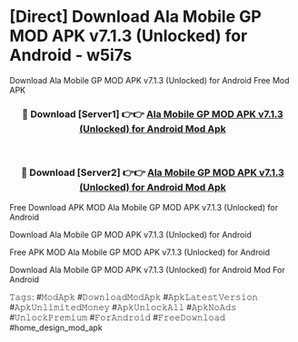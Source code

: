 # [Direct] Download Ala Mobile GP MOD APK v7.1.3 (Unlocked) for Android - w5i7s
Download Ala Mobile GP MOD APK v7.1.3 (Unlocked) for Android Free Mod APK

<div align="center">
<h3>🔴 Download [Server1] 👉👉 <a href="https://apk-comot.site?title=Ala_Mobile_GP_MOD_APK_v7.1.3_(Unlocked)_for_Android">Ala Mobile GP MOD APK v7.1.3 (Unlocked) for Android Mod Apk</a></h3><br>

<h3>🔴 Download [Server2] 👉👉 <a href="https://apk-comot.site?title=Ala_Mobile_GP_MOD_APK_v7.1.3_(Unlocked)_for_Android">Ala Mobile GP MOD APK v7.1.3 (Unlocked) for Android Mod Apk</a></h3>
</div>


Free Download APK MOD Ala Mobile GP MOD APK v7.1.3 (Unlocked) for Android

Download Ala Mobile GP MOD APK v7.1.3 (Unlocked) for Android 

Free APK MOD Ala Mobile GP MOD APK v7.1.3 (Unlocked) for Android 

Download Ala Mobile GP MOD APK v7.1.3 (Unlocked) for Android Mod For Android

𝚃𝚊𝚐𝚜: #𝙼𝚘𝚍𝙰𝚙𝚔 #𝙳𝚘𝚠𝚗𝚕𝚘𝚊𝚍𝙼𝚘𝚍𝙰𝚙𝚔 #𝙰𝚙𝚔𝙻𝚊𝚝𝚎𝚜𝚝𝚅𝚎𝚛𝚜𝚒𝚘𝚗 #𝙰𝚙𝚔𝚄𝚗𝚕𝚒𝚖𝚒𝚝𝚎𝚍𝙼𝚘𝚗𝚎𝚢 #𝙰𝚙𝚔𝚄𝚗𝚕𝚘𝚌𝚔𝙰𝚕𝚕 #𝙰𝚙𝚔𝙽𝚘𝙰𝚍𝚜 #𝚄𝚗𝚕𝚘𝚌𝚔𝙿𝚛𝚎𝚖𝚒𝚞𝚖 #𝙵𝚘𝚛𝙰𝚗𝚍𝚛𝚘𝚒𝚍 #𝙵𝚛𝚎𝚎𝙳𝚘𝚠𝚗𝚕𝚘𝚊𝚍 #home_design_mod_apk